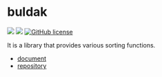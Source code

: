 # buldak

![](https://img.shields.io/badge/language-Rust-red) ![](https://img.shields.io/badge/version-0.12.2-brightgreen) [![GitHub license](https://img.shields.io/badge/license-MIT-blue.svg)](https://github.com/myyrakle/buldak/blob/master/LICENSE)

It is a library that provides various sorting functions.

- [document](https://docs.rs/buldak)
- [repository](https://github.com/myyrakle/buldak)